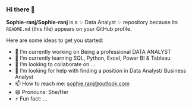 ### Hi there 👋


**Sophie-ranj/Sophie-ranj** is a ✨ Data Analyst ✨ repository because its `README.md` (this file) appears on your GitHub profile.

Here are some ideas to get you started:

- 🔭 I’m currently working on Being a professional DATA ANALYST
- 🌱 I’m currently learning SQL, Python, Excel, Power BI & Tableau
- 👯 I’m looking to collaborate on ...
- 🤔 I’m looking for help with finding a position in Data Analyst/ Business Analyst
- 📫 How to reach me: sophie.ranj@outlook.com
- 😄 Pronouns: She/Her
- ⚡ Fun fact: ...

